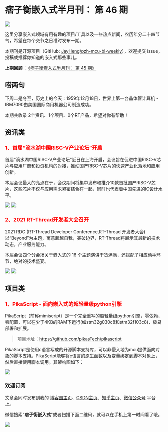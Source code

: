 # 痞子衡嵌入式半月刊： 第 46 期

![](http://henjay724.com/image/cnblogs/pzh_mcu_bi_weekly.PNG)

这里分享嵌入式领域有用有趣的项目/工具以及一些热点新闻，农历年分二十四节气，希望在每个交节之日准时发布一期。

本期刊是开源项目（GitHub: [JayHeng/pzh-mcu-bi-weekly](https://github.com/JayHeng/pzh-mcu-bi-weekly)），欢迎提交 issue，投稿或推荐你知道的嵌入式那些事儿。

**上期回顾** ：[《痞子衡嵌入式半月刊： 第 45 期》](https://www.cnblogs.com/henjay724/p/15646901.html)

## 唠两句

下周二是冬至，历史上的今天：1959年12月18日，世界上第一台晶体管计算机 - IBM7090由美国国际商用机器公司制造成功。

本期共收录 2个资讯、1个项目、0个RT产品，希望对你有帮助！

## 资讯类

### <font color="red">1、首届“滴水湖中国RISC-V产业论坛”开启</font>

首届“滴水湖中国RISC-V产业论坛”近日在上海开启，会议旨在促进中国RISC-V芯片与应用厂商和投资机构的对接，推动国产RISC-V芯片的快速产业化落地和应用创新。

本届会议最大的亮点在于，会议期间将集中发布和推介10款首批国产RISC-V芯片，这些芯片不仅与应用需求紧密结合在一起，同时也代表着中国先进的IC设计水平。

![](http://henjay724.com/image/biweekly20211218/dishuihu_luntan2.PNG)
![](http://henjay724.com/image/biweekly20211218/dishuihu_luntan.PNG)

### <font color="red">2、2021 RT-Thread开发者大会召开</font>

2021 RDC (RT-Thread Developer Conference,RT-Thread 开发者大会)以“Beyond”为主题，寓意超越自我，突破边界，RT-Thread将展示其最新的技术动态，产业服务能力。

本届会议四个分会场关于嵌入式的 16 个主题演讲干货满满，还搭配了相应动手环节，绝对的技术盛宴。

![](http://henjay724.com/image/biweekly20211218/2021_RTT_RDC.PNG)
![](http://henjay724.com/image/biweekly20211218/2021_RTT_RDC1.PNG)

## 项目类

### <font color="red">1、PikaScript - 面向嵌入式的超轻量级python引擎</font>

PikaScript（前称mimiscript）是一个完全重写的超轻量级python引擎，零依赖，零配置，可以在少于4KB的RAM下运行(如stm32g030c8和stm32f103c8)，极易部署和扩展。

> 项目地址：https://github.com/pikasTech/pikascript

PikaScript是使用c语言写成的开源脚本支持库，可以非侵入地为mcu提供面向对象的脚本支持。PikaScript能够将c语言的原生函数以及变量绑定到脚本对象上，然后直接使用脚本调用。其架构图如下：

![](http://henjay724.com/image/biweekly20211218/mimiScript.PNG)

### 欢迎订阅

文章会同时发布到我的 [博客园主页](https://www.cnblogs.com/henjay724/)、[CSDN主页](https://blog.csdn.net/henjay724)、[知乎主页](https://www.zhihu.com/people/henjay724)、[微信公众号](http://weixin.sogou.com/weixin?type=1&query=痞子衡嵌入式) 平台上。

微信搜索"__痞子衡嵌入式__"或者扫描下面二维码，就可以在手机上第一时间看了哦。

![](http://henjay724.com/image/github/pzhMcu_qrcode_258x258.jpg)

